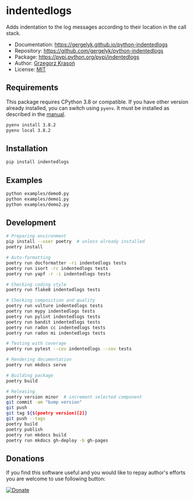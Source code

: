 # indentedlogs

Adds indentation to the log messages according to their location in the call stack.

* Documentation: <https://gergelyk.github.io/python-indentedlogs>
* Repository: <https://github.com/gergelyk/python-indentedlogs>
* Package: <https://pypi.python.org/pypi/indentedlogs>
* Author: [Grzegorz Krasoń](mailto:grzegorz.krason@gmail.com)
* License: [MIT](LICENSE)

## Requirements

This package requires CPython 3.8 or compatible. If you have other version already installed, you can switch using `pyenv`. It must be installed as described in the [manual](https://github.com/pyenv/pyenv).

```sh
pyenv install 3.8.2
pyenv local 3.8.2
```

## Installation

```sh
pip install indentedlogs
```

## Examples

```sh
python examples/demo0.py
python examples/demo1.py
python examples/demo2.py
```

## Development

```sh
# Preparing environment
pip install --user poetry  # unless already installed
poetry install

# Auto-formatting
poetry run docformatter -ri indentedlogs tests
poetry run isort -rc indentedlogs tests
poetry run yapf -r -i indentedlogs tests

# Checking coding style
poetry run flake8 indentedlogs tests

# Checking composition and quality
poetry run vulture indentedlogs tests
poetry run mypy indentedlogs tests
poetry run pylint indentedlogs tests
poetry run bandit indentedlogs tests
poetry run radon cc indentedlogs tests
poetry run radon mi indentedlogs tests

# Testing with coverage
poetry run pytest --cov indentedlogs --cov tests

# Rendering documentation
poetry run mkdocs serve

# Building package
poetry build

# Releasing
poetry version minor  # increment selected component
git commit -am "bump version"
git push
git tag ${$(poetry version)[2]}
git push --tags
poetry build
poetry publish
poetry run mkdocs build
poetry run mkdocs gh-deploy -b gh-pages
```

## Donations

If you find this software useful and you would like to repay author's efforts you are welcome to use following button:

[![Donate](https://www.paypalobjects.com/en_US/PL/i/btn/btn_donateCC_LG.gif)](https://www.paypal.com/cgi-bin/webscr?cmd=_s-xclick&hosted_button_id=D9KUJD9LTKJY8&source=url)
